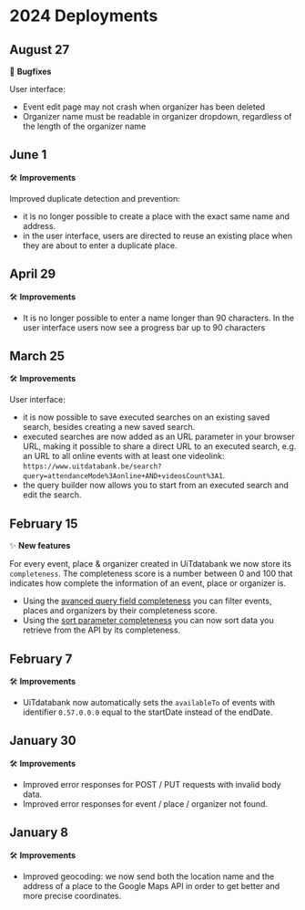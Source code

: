 # 2024 Deployments

## August 27 

🐛 **Bugfixes**

User interface:
* Event edit page may not crash when organizer has been deleted
* Organizer name must be readable in organizer dropdown, regardless of the length of the organizer name

## June 1

🛠 **Improvements**

Improved duplicate detection and prevention: 
* it is no longer possible to create a place with the exact same name and address.
* in the user interface, users are directed to reuse an existing place when they are about to enter a duplicate place.

## April 29

🛠 **Improvements**
* It is no longer possible to enter a name longer than 90 characters. In the user interface users now see a progress bar up to 90 characters

## March 25

🛠 **Improvements**

User interface:

* it is now possible to save executed searches on an existing saved search, besides creating a new saved search.
* executed searches are now added as an URL parameter in your browser URL, making it possible to share a direct URL to an executed search, e.g. an URL to all online events with at least one videolink: `https://www.uitdatabank.be/search?query=attendanceMode%3Aonline+AND+videosCount%3A1`.
* the query builder now allows you to start from an executed search and edit the search.

## February 15

✨ **New features**

For every event, place & organizer created in UiTdatabank we now store its `completeness`. The completeness score is a number between 0 and 100 that indicates how complete the information of an event, place or organizer is.

* Using the [avanced query field completeness](https://docs.publiq.be/docs/uitdatabank/search-api%2Fadvanced-queries#completeness) you can filter events, places and organizers by their completeness score.
* Using the [sort parameter completeness](https://docs.publiq.be/docs/uitdatabank/search-api%2Fsorting#completeness) you can now sort data you retrieve from the API by its completeness.

## February 7

🛠 **Improvements**

* UiTdatabank now automatically sets the `availableTo` of events with identifier `0.57.0.0.0` equal to the startDate instead of the endDate.

## January 30

🛠 **Improvements**

* Improved error responses for POST / PUT requests with invalid body data.
* Improved error responses for event / place / organizer not found.

## January 8

🛠 **Improvements**

* Improved geocoding: we now send both the location name and the address of a place to the Google Maps API in order to get better and more precise coordinates.
